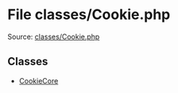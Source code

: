 File classes/Cookie.php
=========

Source: [classes/Cookie.php](https://github.com/PrestaShop/PrestaShop/blob/1.5.6.0/classes/Cookie.php)


Classes
-------

* [CookieCore](class.CookieCore.md)

